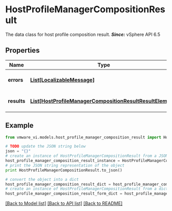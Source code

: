 # HostProfileManagerCompositionResult

The data class for host profile composition result.  ***Since:*** vSphere API 6.5 

## Properties
Name | Type | Description | Notes
------------ | ------------- | ------------- | -------------
**errors** | [**List[LocalizableMessage]**](LocalizableMessage.md) | The composition errors for all targets, for example, the source profile doesn&#39;t exist.  ***Since:*** vSphere API 6.5  | [optional] 
**results** | [**List[HostProfileManagerCompositionResultResultElement]**](HostProfileManagerCompositionResultResultElement.md) | The array of *HostProfileManagerCompositionResultResultElement* for all the target host profiles.  ***Since:*** vSphere API 6.5  | [optional] 

## Example

```python
from vmware_vi.models.host_profile_manager_composition_result import HostProfileManagerCompositionResult

# TODO update the JSON string below
json = "{}"
# create an instance of HostProfileManagerCompositionResult from a JSON string
host_profile_manager_composition_result_instance = HostProfileManagerCompositionResult.from_json(json)
# print the JSON string representation of the object
print HostProfileManagerCompositionResult.to_json()

# convert the object into a dict
host_profile_manager_composition_result_dict = host_profile_manager_composition_result_instance.to_dict()
# create an instance of HostProfileManagerCompositionResult from a dict
host_profile_manager_composition_result_form_dict = host_profile_manager_composition_result.from_dict(host_profile_manager_composition_result_dict)
```
[[Back to Model list]](../README.md#documentation-for-models) [[Back to API list]](../README.md#documentation-for-api-endpoints) [[Back to README]](../README.md)



